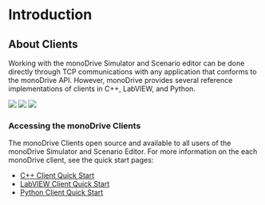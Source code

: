# Introduction

## About Clients

Working with the monoDrive Simulator and Scenario editor can be done directly 
through TCP communications with any application that conforms to the monoDrive 
API. However, monoDrive provides several reference implementations of clients
in C++, LabVIEW, and Python.

<div class="multi_img_container">
    <img class="logo_img" src="../imgs/cpp_logo.png">
    <img class="logo_img" src="../imgs/labview_logo.png">
    <img class="logo_img" src="../imgs/python_logo.png">
</div>

### Accessing the monoDrive Clients

The monoDrive Clients open source and available to all users of the monoDrive
Simulator and Scenario Editor. For more information on the each monoDrive 
client, see the quick start pages:


* [C++ Client Quick Start](../cpp_client/cpp_quick_start)
* [LabVIEW Client Quick Start](../LV_client/quick_start/LabVIEW_client_quick_start)
* [Python Client Quick Start](../python_client/quick_start)

